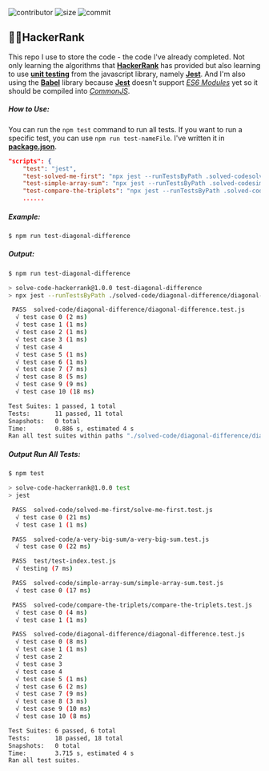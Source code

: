 ![contributor](https://img.shields.io/github/contributors/naufal-yafi/solve-code-hackerrank?color=red) ![size](https://img.shields.io/github/repo-size/naufal-yafi/solve-code-hackerrank) ![commit](https://img.shields.io/github/last-commit/naufal-yafi/solve-code-hackerrank)

<h2>🧑‍💻HackerRank</h2>

<p>This repo I use to store the code - the code I've already completed. Not only learning the algorithms that <strong><a href="https://www.hackerrank.com/">HackerRank</a></strong> has provided but also learning to use <strong><a href="https://www.geeksforgeeks.org/unit-testing-software-testing/">unit testing</a></strong> from the javascript library, namely <strong><a href="https://jestjs.io/">Jest</a></strong>. And I'm also using the <strong><a href="https://babeljs.io/">Babel</a></strong> library because <strong><a href="https://jestjs.io/">Jest</a></strong> doesn't support <i><a href="https://robertmarshall.dev/blog/es6-modules-a-beginners-guide/#:~:text=ES6%20modules%20are%20JavaScript%20modules%20that%20are%20used,or%20primitive%20values%20from%20one%20file%20to%20another.">ES6 Modules</a></i> yet so it should be compiled into <i><a href="https://medium.com/@cgcrutch18/commonjs-what-why-and-how-64ed9f31aa46">CommonJS</a></i>.</p>

<h5>How to Use: </h5>

You can run the `npm test` command to run all tests. If you want to run a specific test, you can use `npm run test-nameFile`. I've written it in <strong><a href="https://github.com/naufal-yafi/solve-code-hackerrank/blob/main/package.json">package.json</a></strong>.

```json
"scripts": {
    "test": "jest",
    "test-solved-me-first": "npx jest --runTestsByPath .solved-codesolved-me-first/solve-me-first.test.js",
    "test-simple-array-sum": "npx jest --runTestsByPath .solved-codesimple-array-sum/simple-array-sum.test.js",
    "test-compare-the-triplets": "npx jest --runTestsByPath .solved-codecompare-the-triplets/compare-the-triplets.test.js",
    ......
```

<h5>Example:</h5>

```sh
$ npm run test-diagonal-difference
```

<h5>Output:</h5>

```sh
$ npm run test-diagonal-difference

> solve-code-hackerrank@1.0.0 test-diagonal-difference
> npx jest --runTestsByPath ./solved-code/diagonal-difference/diagonal-difference.test.js

 PASS  solved-code/diagonal-difference/diagonal-difference.test.js
  √ test case 0 (2 ms)
  √ test case 1 (1 ms)
  √ test case 2 (1 ms)
  √ test case 3 (1 ms)
  √ test case 4
  √ test case 5 (1 ms)
  √ test case 6 (1 ms)
  √ test case 7 (7 ms)
  √ test case 8 (5 ms)
  √ test case 9 (9 ms)
  √ test case 10 (18 ms)

Test Suites: 1 passed, 1 total
Tests:       11 passed, 11 total
Snapshots:   0 total
Time:        0.886 s, estimated 4 s
Ran all test suites within paths "./solved-code/diagonal-difference/diagonal-difference.test.js".
```

<h5>Output Run All Tests: </h5>

```sh
$ npm test

> solve-code-hackerrank@1.0.0 test
> jest

 PASS  solved-code/solved-me-first/solve-me-first.test.js
  √ test case 0 (21 ms)
  √ test case 1 (1 ms)

 PASS  solved-code/a-very-big-sum/a-very-big-sum.test.js
  √ test case 0 (22 ms)

 PASS  test/test-index.test.js
  √ testing (7 ms)

 PASS  solved-code/simple-array-sum/simple-array-sum.test.js
  √ test case 0 (17 ms)

 PASS  solved-code/compare-the-triplets/compare-the-triplets.test.js
  √ test case 0 (4 ms)
  √ test case 1 (1 ms)

 PASS  solved-code/diagonal-difference/diagonal-difference.test.js
  √ test case 0 (8 ms)
  √ test case 1 (1 ms)
  √ test case 2
  √ test case 3
  √ test case 4
  √ test case 5 (1 ms)
  √ test case 6 (2 ms)
  √ test case 7 (9 ms)
  √ test case 8 (3 ms)
  √ test case 9 (10 ms)
  √ test case 10 (8 ms)

Test Suites: 6 passed, 6 total
Tests:       18 passed, 18 total
Snapshots:   0 total
Time:        3.715 s, estimated 4 s
Ran all test suites.
```
